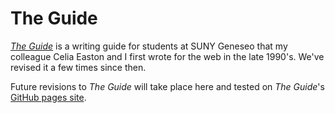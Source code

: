 # The Guide

[*The Guide*](http://writingguide.geneseo.edu) is a writing guide for students at SUNY Geneseo that my colleague Celia Easton and I first wrote for the web in the late 1990's. We've revised it a few times since then.

Future revisions to *The Guide* will take place here and tested on *The Guide*'s [GitHub pages site](https://whatthedickens.github.io/suny-geneseo-writing-guide).  
